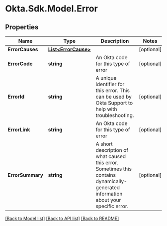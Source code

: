 # Okta.Sdk.Model.Error

## Properties

Name | Type | Description | Notes
------------ | ------------- | ------------- | -------------
**ErrorCauses** | [**List&lt;ErrorCause&gt;**](ErrorCause.md) |  | [optional] 
**ErrorCode** | **string** | An Okta code for this type of error | [optional] 
**ErrorId** | **string** | A unique identifier for this error. This can be used by Okta Support to help with troubleshooting. | [optional] 
**ErrorLink** | **string** | An Okta code for this type of error | [optional] 
**ErrorSummary** | **string** | A short description of what caused this error. Sometimes this contains dynamically-generated information about your specific error. | [optional] 

[[Back to Model list]](../README.md#documentation-for-models) [[Back to API list]](../README.md#documentation-for-api-endpoints) [[Back to README]](../README.md)

